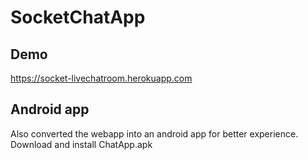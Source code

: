 # SocketChatApp

## Demo
https://socket-livechatroom.herokuapp.com

## Android app
Also converted the webapp into an android app for better experience. Download and install ChatApp.apk
